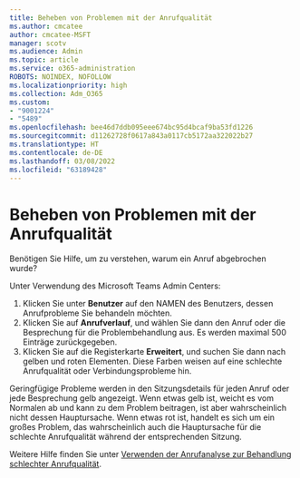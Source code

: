 ```yaml
---
title: Beheben von Problemen mit der Anrufqualität
ms.author: cmcatee
author: cmcatee-MSFT
manager: scotv
ms.audience: Admin
ms.topic: article
ms.service: o365-administration
ROBOTS: NOINDEX, NOFOLLOW
ms.localizationpriority: high
ms.collection: Adm_O365
ms.custom:
- "9001224"
- "5489"
ms.openlocfilehash: bee46d7ddb095eee674bc95d4bcaf9ba53fd1226
ms.sourcegitcommit: d11262728f0617a843a0117cb5172aa322022b27
ms.translationtype: HT
ms.contentlocale: de-DE
ms.lasthandoff: 03/08/2022
ms.locfileid: "63189428"
---
```

# <a name="troubleshoot-call-quality-problems"></a>Beheben von Problemen mit der Anrufqualität

Benötigen Sie Hilfe, um zu verstehen, warum ein Anruf abgebrochen wurde?

Unter Verwendung des Microsoft Teams Admin Centers:

1. Klicken Sie unter **Benutzer** auf den NAMEN des Benutzers, dessen Anrufprobleme Sie behandeln möchten.
2. Klicken Sie auf **Anrufverlauf**, und wählen Sie dann den Anruf oder die Besprechung für die Problembehandlung aus. Es werden maximal 500 Einträge zurückgegeben.
3. Klicken Sie auf die Registerkarte **Erweitert**, und suchen Sie dann nach gelben und roten Elementen. Diese Farben weisen auf eine schlechte Anrufqualität oder Verbindungsprobleme hin.

Geringfügige Probleme werden in den Sitzungsdetails für jeden Anruf oder jede Besprechung gelb angezeigt. Wenn etwas gelb ist, weicht es vom Normalen ab und kann zu dem Problem beitragen, ist aber wahrscheinlich nicht dessen Hauptursache. Wenn etwas rot ist, handelt es sich um ein großes Problem, das wahrscheinlich auch die Hauptursache für die schlechte Anrufqualität während der entsprechenden Sitzung.

Weitere Hilfe finden Sie unter [Verwenden der Anrufanalyse zur Behandlung schlechter Anrufqualität](https://docs.microsoft.com/microsoftteams/use-call-analytics-to-troubleshoot-poor-call-quality#troubleshoot-call-quality-problems-using-call-analytics).
